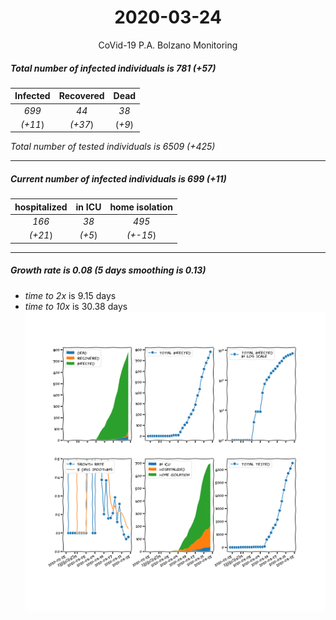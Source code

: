 <div align='center'>

# 2020-03-24
CoVid-19 P.A. Bolzano Monitoring
</div>

##### Total number of infected individuals is 781 (+57)
Infected | Recovered | Dead
:---: | :---: | :---:
*699* | *44* | *38*
*(+11*) | *(+37*) | (*+9*)

*Total number of tested individuals is 6509 (+425)*
***
##### Current number of infected individuals is 699 (+11)
hospitalized | in ICU | home isolation
:---: | :---: | :---:
*166* |*38* |*495*
*(+21*) |*(+5*) |*(+-15*)
***
##### Growth rate is 0.08 (5 days smoothing is 0.13)
- *time to 2x* is 9.15 days
- *time to 10x* is 30.38 days
![stats][stats]

[stats]: stats_P.A.Bolzano.png
